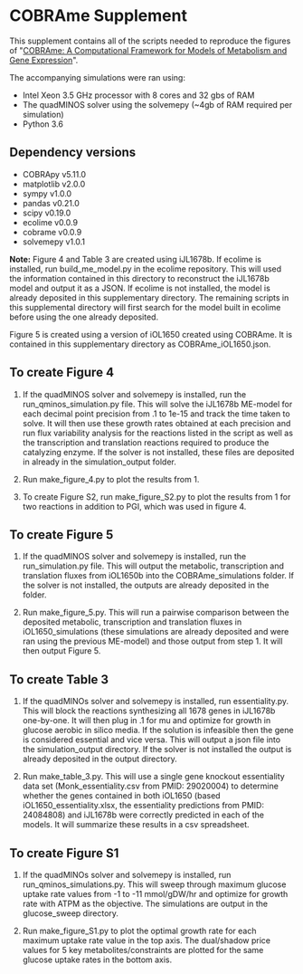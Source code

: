 # COBRAme Supplement
This supplement contains all of the scripts needed to reproduce the figures
of "[COBRAme: A Computational Framework for Models of Metabolism and Gene Expression](https://www.biorxiv.org/content/early/2017/10/31/106559)".

The accompanying simulations were ran using:

 - Intel Xeon 3.5 GHz processor with 8 cores and 32 gbs of RAM
 - The quadMINOS solver using the solvemepy (~4gb of RAM required per simulation)
 - Python 3.6

## Dependency versions
 - COBRApy v5.11.0
 - matplotlib v2.0.0
 - sympy v1.0.0
 - pandas v0.21.0
 - scipy v0.19.0
 - ecolime v0.0.9
 - cobrame v0.0.9
 - solvemepy v1.0.1


**Note:** Figure 4 and Table 3 are created using iJL1678b. If ecolime is installed,
run build_me_model.py in the ecolime repository. This will used the information 
contained in this directory to reconstruct the iJL1678b model and output it as a
JSON. If ecolime is not installed, the model is already deposited in this 
supplementary directory. The remaining scripts in this supplemental directory 
will first search for the model built in ecolime before using the one already 
deposited.

Figure 5 is created using a version of iOL1650 created using COBRAme. It is
contained in this supplementary directory as COBRAme_iOL1650.json.


## To create Figure 4
1) If the quadMINOS solver and solvemepy is installed, run the run_qminos_simulation.py
file. This will solve the iJL1678b ME-model for each decimal point precision from
.1 to 1e-15 and track the time taken to solve. It will then use these growth rates
obtained at each precision and run flux variability analysis for the reactions
listed in the script as well as the transcription and translation reactions
required to produce the catalyzing enzyme. If the solver is not installed,
these files are deposited in already in the simulation_output folder. 

2) Run make_figure_4.py to plot the results from 1.

3) To create Figure S2, run make_figure_S2.py to plot the results
from 1 for two reactions in addition to PGI, which was used in figure 4.

## To create Figure 5
1) If the quadMINOS solver and solvemepy is installed, run the run_simulation.py
file. This will output the metabolic, transcription and translation fluxes
from iOL1650b into the COBRAme_simulations folder. If the solver is not
installed, the outputs are already deposited in the folder.

2) Run make_figure_5.py. This will run a pairwise comparison between the
deposited metabolic, transcription and translation fluxes in iOL1650_simulations
(these simulations are already deposited and were ran using the previous
ME-model) and those output from step 1. It will then output Figure 5.

## To create Table 3
1) If the quadMINOs solver and solvemepy is installed, run essentiality.py.
This will block the reactions synthesizing all 1678 genes in iJL1678b one-by-one.
It will then plug in .1 for mu and optimize for growth in glucose aerobic in
silico media. If the solution is infeasible then the gene is considered
essential and vice versa. This will output a json file into the simulation_output
directory. If the solver is not installed the output is already deposited in
the output directory.

2) Run make_table_3.py. This will use a single gene knockout essentiality
data set (Monk_essentiality.csv from PMID: 29020004) to determine whether
the genes contained in both iOL1650 (based iOL1650_essentiality.xlsx, the
essentiality predictions from PMID: 24084808) and iJL1678b were correctly
predicted in each of the models. It will summarize these results in a csv
spreadsheet.

## To create Figure S1
1) If the quadMINOs solver and solvemepy is installed, run
run_qminos_simulations.py. This will sweep through maximum glucose uptake
rate values from -1 to -11 mmol/gDW/hr and optimize for growth rate with
ATPM as the objective. The simulations are output in the glucose_sweep directory.

2) Run make_figure_S1.py to plot the optimal growth rate for each
maximum uptake rate value in the top axis. The dual/shadow price values for 5
key metabolites/constraints are plotted for the same glucose uptake rates in
the bottom axis.
